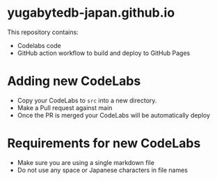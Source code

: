 # yugabytedb-japan.github.io

This repository contains:
* Codelabs code
* GitHub action workflow to build and deploy to GitHub Pages



# Adding new CodeLabs

* Copy your CodeLabs to `src` into a new directory.
* Make a Pull request against main
* Once the PR is merged your CodeLabs will be automatically deploy



# Requirements for new CodeLabs

* Make sure you are using a single markdown file
* Do not use any space or Japanese characters in file names